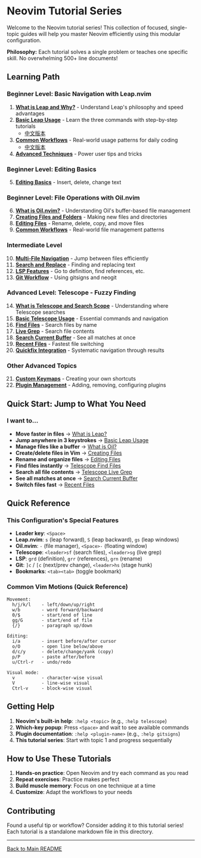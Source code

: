 # Neovim Tutorial Series

Welcome to the Neovim tutorial series! This collection of focused, single-topic
guides will help you master Neovim efficiently using this modular configuration.

**Philosophy:** Each tutorial solves a single problem or teaches one specific
skill. No overwhelming 500+ line documents!

## Learning Path

### Beginner Level: Basic Navigation with Leap.nvim

1. [**What is Leap and Why?**](./01-leap-what-and-why.md) - Understand Leap's
   philosophy and speed advantages
2. [**Basic Leap Usage**](./01-leap-basic-usage.md) - Learn the three commands
   with step-by-step tutorials
   - [中文版本](./01-leap-basic-usage.zh.md)
3. [**Common Workflows**](./01-leap-common-workflows.md) - Real-world usage
   patterns for daily coding
   - [中文版本](./01-leap-common-workflows.zh.md)
4. [**Advanced Techniques**](./01-leap-advanced.md) - Power user tips and
   tricks

### Beginner Level: Editing Basics

5. [**Editing Basics**](./02-editing-basics.md) - Insert, delete, change text

### Beginner Level: File Operations with Oil.nvim

6. [**What is Oil.nvim?**](./03-oil-introduction.md) - Understanding Oil's
   buffer-based file management
7. [**Creating Files and Folders**](./03-oil-creating-files.md) - Making new
   files and directories
8. [**Editing Files**](./03-oil-editing-files.md) - Rename, delete, copy, and
   move files
9. [**Common Workflows**](./03-oil-workflows.md) - Real-world file management
   patterns

### Intermediate Level

10. [**Multi-File Navigation**](./04-multi-file-navigation.md) - Jump between
    files efficiently
11. [**Search and Replace**](./05-search-replace.md) - Finding and replacing
    text
12. [**LSP Features**](./06-lsp-features.md) - Go to definition, find
    references, etc.
13. [**Git Workflow**](./07-git-workflow.md) - Using gitsigns and neogit

### Advanced Level: Telescope - Fuzzy Finding

14. [**What is Telescope and Search Scope**](./08-telescope-what-and-scope.md) -
    Understanding where Telescope searches
15. [**Basic Telescope Usage**](./08-telescope-basic-usage.md) - Essential
    commands and navigation
16. [**Find Files**](./08-telescope-find-files.md) - Search files by name
17. [**Live Grep**](./08-telescope-live-grep.md) - Search file contents
18. [**Search Current Buffer**](./08-telescope-search-current-buffer.md) - See
    all matches at once
19. [**Recent Files**](./08-telescope-recent-files.md) - Fastest file switching
20. [**Quickfix Integration**](./08-telescope-quickfix.md) - Systematic
    navigation through results

### Other Advanced Topics

21. [**Custom Keymaps**](./09-custom-keymaps.md) - Creating your own shortcuts
22. [**Plugin Management**](./10-plugin-management.md) - Adding, removing,
    configuring plugins

## Quick Start: Jump to What You Need

### I want to...

- **Move faster in files** → [What is Leap?](./01-leap-what-and-why.md)
- **Jump anywhere in 3 keystrokes** → [Basic Leap Usage](./01-leap-basic-usage.md)
- **Manage files like a buffer** → [What is Oil?](./03-oil-introduction.md)
- **Create/delete files in Vim** → [Creating Files](./03-oil-creating-files.md)
- **Rename and organize files** → [Editing Files](./03-oil-editing-files.md)
- **Find files instantly** → [Telescope Find Files](./08-telescope-find-files.md)
- **Search all file contents** → [Telescope Live Grep](./08-telescope-live-grep.md)
- **See all matches at once** → [Search Current Buffer](./08-telescope-search-current-buffer.md)
- **Switch files fast** → [Recent Files](./08-telescope-recent-files.md)

## Quick Reference

### This Configuration's Special Features

- **Leader key**: `<Space>`
- **Leap.nvim**: `s` (leap forward), `S` (leap backward), `gs` (leap windows)
- **Oil.nvim**: `-` (file manager), `<Space>-` (floating window)
- **Telescope**: `<leader>sf` (search files), `<leader>sg` (live grep)
- **LSP**: `grd` (definition), `grr` (references), `grn` (rename)
- **Git**: `]c` / `[c` (next/prev change), `<leader>hs` (stage hunk)
- **Bookmarks**: `<tab><tab>` (toggle bookmark)

### Common Vim Motions (Quick Reference)

```
Movement:
  h/j/k/l    - left/down/up/right
  w/b        - word forward/backward
  0/$        - start/end of line
  gg/G       - start/end of file
  {/}        - paragraph up/down

Editing:
  i/a        - insert before/after cursor
  o/O        - open line below/above
  d/c/y      - delete/change/yank (copy)
  p/P        - paste after/before
  u/Ctrl-r   - undo/redo

Visual mode:
  v          - character-wise visual
  V          - line-wise visual
  Ctrl-v     - block-wise visual
```

## Getting Help

1. **Neovim's built-in help**: `:help <topic>` (e.g., `:help telescope`)
2. **Which-key popup**: Press `<Space>` and wait to see available commands
3. **Plugin documentation**: `:help <plugin-name>` (e.g., `:help gitsigns`)
4. **This tutorial series**: Start with topic 1 and progress sequentially

## How to Use These Tutorials

1. **Hands-on practice**: Open Neovim and try each command as you read
2. **Repeat exercises**: Practice makes perfect
3. **Build muscle memory**: Focus on one technique at a time
4. **Customize**: Adapt the workflows to your needs

## Contributing

Found a useful tip or workflow? Consider adding it to this tutorial series!
Each tutorial is a standalone markdown file in this directory.

---

[Back to Main README](../../README.md)
